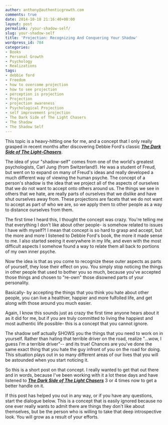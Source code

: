 ```yaml
---
author: anthony@authenticgrowth.com
comments: true
date: 2014-10-18 21:16:40+00:00
layout: post
permalink: /your-shadow-self/
slug: your-shadow-self
title: 'Projection: Recognizing And Conquering Your Shadow'
wordpress_id: 784
categories:
- Books
- Personal Growth
- Psychology
- Realizations
tags:
- debbie ford
- Freedom
- how to overcome projection
- how to see projection
- perception is projection
- Projection
- projection awareness
- Psychological Projection
- self improvement projection
- The Dark Side of The Light Chasers
- The Shadow
- The Shadow Self
---
```


This topic is a heavy-hitting one for me, and a concept that I only really grasped in recent months after discovering Debbie Ford's classic **[_The Dark Side of The Light-Chasers_](http://www.amazon.com/gp/product/1594485259?ie=UTF8&linkCode=as2&camp=1634&creative=6738&tag=escapicom-20&creativeASIN=1594485259)**.

The idea of your "shadow-self" comes from one of the world's greatest psychologists, Carl Jung (from Switzerland!). He was a student of Freud, but went on to expand on many of Freud's ideas and really developed a much different way of viewing the human psyche. The concept of a person's shadow is the idea that we project all of the aspects of ourselves that we do not want to accept onto others around us. The things we see in others that we hate, are really parts of ourselves that we dislike and have shut ourselves away from. These projections are facets that we do not want to accept as part of who we are, so we apply them to other people as a way to distance ourselves from them.

The first time I heard this, I thought the concept was crazy. You're telling me that everything I don't like about other people- is somehow related to issues I have with myself?! I mean that concept is so hard to grasp and accept, but the more and more I listened to Debbie Ford's book, the more it made sense to me. I also started seeing it everywhere in my life, and even with the most difficult aspects I somehow found a way to relate them all back to portions of my own inner psyche.

Now the idea is that as you come to recognize these outer aspects as parts of yourself, they lose their effect on you. You simply stop noticing the things in other people that used to bother you so much, because you've accepted those things and chosen to "re-own" those disowned parts of your personality.

Basically- by accepting the things that you think you hate about other people, you can live a healthier, happier and more fulfolled life, and get along with those around you much easier.

Again, I know this sounds just as crazy the first time anyone hears about it as it did for me, but if you are truly committed to living the happiest and most authentic life possible- this is a concept that you cannot ignore.

The shadow self actually SHOWS you the things that you need to work on in yourself. Rather than hating that terrible driver on the road, realize "...wow, I guess I'm a terrible driver"-- and its true! Chances are you've done the same exact thing that you hate the guy infront of you on the road for doing. This situation plays out in so many different areas of our lives that you will be astounded when you start noticing it.

So this is a short post on that concept. I really wanted to get that out there and in words, because I've been working with it a lot these days and have listened to [**_The Dark Side of The Light Chasers_**](http://www.amazon.com/gp/product/1594485259?ie=UTF8&linkCode=as2&camp=1634&creative=6738&tag=escapicom-20&creativeASIN=1594485259) 3 or 4 times now to get a better handle on it.

If this post has helped you out in any way, or if you have any questions, start the dialogue below. This is a concept that is easily ignored because no one ever really wants to admit there are things they don't like about themselves, but be the person who is willing to take that deep introspective look. You will grow as a result of your efforts.
